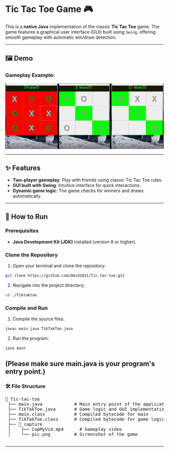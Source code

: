 # Tic Tac Toe Game 🎮

This is a **native Java** implementation of the classic **Tic Tac Toe** game. The game features a graphical user interface (GUI) built using `Swing`, offering smooth gameplay with automatic win/draw detection.

---

## 🖼️ Demo

### Gameplay Example:
[![Watch the Gameplay](capture/pic.png)](capture/CapMyVid.mp4)

---

## ✨ Features

- **Two-player gameplay**: Play with friends using classic Tic Tac Toe rules.
- **GUI built with Swing**: Intuitive interface for quick interactions.
- **Dynamic game logic**: The game checks for winners and draws automatically.
---

## 🚀 How to Run

### Prerequisites
- **Java Development Kit (JDK)** installed (version 8 or higher).

### Clone the Repository
1. Open your terminal and clone the repository:
```bash
git clone https://github.com/Omid2831/Tic-tac-toe.git
```
2. Navigate into the project directory:
```bash
cd ./Tiktaktoe
```
### Compile and Run
1. Compile the source files:
``` bash 
javac main.java TikTakToe.java
```
2. Run the program:
``` bash
java main 
```
(Please make sure main.java is your program's entry point.)  
---
### 🛠️ File Structure
  <pre>
📂 Tic-tac-toe
 ├── main.java            # Main entry point of the application
 ├── TikTakToe.java       # Game logic and GUI implementation
 ├── main.class           # Compiled bytecode for main
 ├── TikTakToe.class      # Compiled bytecode for game logic
 ├── 📂 capture
 │    ├── CapMyVid.mp4      # Gameplay video
 │    └── pic.png         # Screenshot of the game
    </pre>
---




